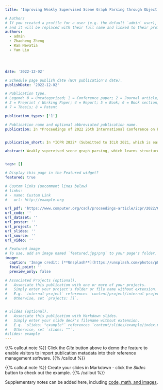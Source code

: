 ```yaml
---
title: 'Improving Weakly Supervised Scene Graph Parsing through Object Grounding'

# Authors
# If you created a profile for a user (e.g. the default `admin` user), write the username (folder name) here
# and it will be replaced with their full name and linked to their profile.
authors:
  - admin
  - Zhaoheng Zheng
  - Ram Nevatia
  - Yan Liu




date: '2022-12-02'

# Schedule page publish date (NOT publication's date).
publishDate: '2022-12-02'

# Publication type.
# Legend: 0 = Uncategorized; 1 = Conference paper; 2 = Journal article;
# 3 = Preprint / Working Paper; 4 = Report; 5 = Book; 6 = Book section;
# 7 = Thesis; 8 = Patent

publication_types: ['1']

# Publication name and optional abbreviated publication name.
publication: In *Proceedings of 2022 26th International Conference on Pattern Recognition*


publication_short: In *ICPR 2022* (Submitted to ICLR 2021, which is earlier than ICCV 2021)

abstract: Weakly supervised scene graph parsing, which learns structured image representations without annotated correspondences between graph nodes and visual objects, has been prevalent in recent computer vision research. Existing methods mainly focus on designing task-specific loss functions, model architectures, or optimization algorithms. We argue that correspondences between objects and graph nodes are crucial for the weakly supervised scene graph parsing task and are worth learning explicitly. Thus we propose GroParser, a framework that improves weakly supervised scene graph parsing models by grounding visual objects. The proposed weakly supervised grounding method learns a metric among visual objects and scene graph nodes by incorporating information from both object features and relational features. Specifically, we apply multi-instance learning to learn the object category information and exploit a two-stream graph neural network to model the relational similarity metric. Extensive experiments on the scene graph parsing task verify the grounding found by our model can reinforce the performance of the existing weakly supervised scene graph parsing methods, including the current state-of-the-art. Further experiments on Visual Genome (VG) and Visual Relation Detection (VRD) datasets verify that our model brings an improvement on scene graph grounding task over existing approaches.


tags: []

# Display this page in the Featured widget?
featured: true

# Custom links (uncomment lines below)
# links:
# - name: Custom Link
#   url: http://example.org

url_pdf: 'https://www.computer.org/csdl/proceedings-article/icpr/2022/09956641/1IHoHmmLiEw'
url_code: ''
url_dataset: ''
url_poster: ''
url_project: ''
url_slides: ''
url_source: ''
url_video: ''

# Featured image
# To use, add an image named `featured.jpg/png` to your page's folder.
image:
  caption: 'Image credit: [**Unsplash**](https://unsplash.com/photos/pLCdAaMFLTE)'
  focal_point: ''
  preview_only: false

# Associated Projects (optional).
#   Associate this publication with one or more of your projects.
#   Simply enter your project's folder or file name without extension.
#   E.g. `internal-project` references `content/project/internal-project/index.md`.
#   Otherwise, set `projects: []`.


# Slides (optional).
#   Associate this publication with Markdown slides.
#   Simply enter your slide deck's filename without extension.
#   E.g. `slides: "example"` references `content/slides/example/index.md`.
#   Otherwise, set `slides: ""`.
#slides: example
---
```


{{% callout note %}}
Click the _Cite_ button above to demo the feature to enable visitors to import publication metadata into their reference management software.
{{% /callout %}}

{{% callout note %}}
Create your slides in Markdown - click the _Slides_ button to check out the example.
{{% /callout %}}

Supplementary notes can be added here, including [code, math, and images](https://wowchemy.com/docs/writing-markdown-latex/).
